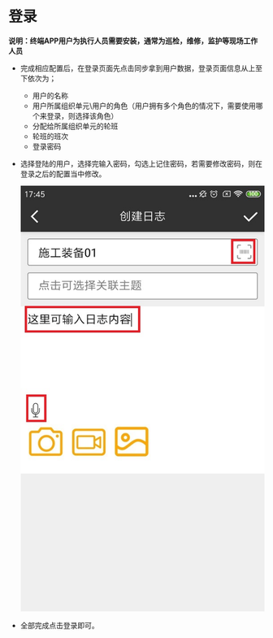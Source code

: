 # 登录

**说明：终端APP用户为执行人员需要安装，通常为巡检，维修，监护等现场工作人员**

* 完成相应配置后，在登录页面先点击同步拿到用户数据，登录页面信息从上至下依次为；
  + 用户的名称
  + 用户所属组织单元\用户的角色（用户拥有多个角色的情况下，需要使用哪个来登录，则选择该角色）
  + 分配给所属组织单元的轮班
  + 轮班的班次
  + 登录密码
* 选择登陆的用户，选择完输入密码，勾选上记住密码，若需要修改密码，则在登录之后的配置当中修改。

  ![zhongduan](./images/zhongduan5.png)
  
* 全部完成点击登录即可。



